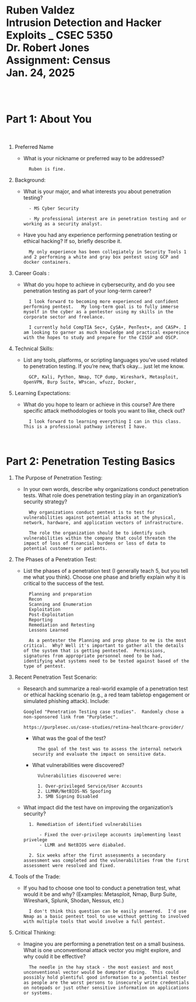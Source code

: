 Ruben Valdez <br>
Intrusion Detection and Hacker Exploits _ CSEC 5350 <br>
Dr. Robert Jones <br>
Assignment: Census <br>
Jan. 24, 2025
===

<br><br>

# Part 1: About You

<br>

1. Preferred Name 

    - What is your nickname or preferred way to be addressed?

            Ruben is fine.

2. Background:

    - What is your major, and what interests you about penetration testing?
    
            - MS Cyber Security

            - My professional interest are in penetration testing and or working as a security analyst.  

    - Have you had any experience performing penetration testing or ethical hacking? If so, briefly describe it.

            My only experience has been collegiately in Security Tools 1 and 2 performing a white and gray box pentest using GCP and docker containers.  
            

3. Career Goals :

    - What do you hope to achieve in cybersecurity, and do you see penetration testing as part of your long-term career?

            I look forward to becoming more experienced and confident performing pentest.   My long-term goal is to fully immerse myself in the cyber as a pentester using my skills in the corporate sector and freelance.  

            I currently hold CompTIA Sec+, CySA+, PenTest+, and CASP+. I am looking to garner as much knowledge and practical expereince with the hopes to study and prepare for the CISSP and OSCP.  


4. Technical Skills:

    - List any tools, platforms, or scripting languages you’ve used related to penetration testing. If you’re new, that’s okay... just let me know.

            GCP, Kali, Python, Nmap, TCP dump, Wireshark, Metasploit, OpenVPN, Burp Suite, WPscan, wfuzz, Docker, 

5. Learning Expectations:
    - What do you hope to learn or achieve in this course? Are there specific attack methodologies or tools you want to like, check out?

            I look forward to learning everything I can in this class. This is a professional pathway interest I have.  


<br>

# Part 2: Penetration Testing Basics

1. The Purpose of Penetration Testing:
    
    - In your own words, describe why organizations conduct penetration tests. What role does penetration testing play in an organization’s security strategy?

            Why organizations conduct pentest is to test for vulnerabilities against potential attacks at the physical, network, hardware, and application vectors of infrastructure.  

            The role the organization should be to identify such vulnerabilities within the company that could threaten the impact of loss of financial burdens or loss of data to potential customers or patients.


2. The Phases of a Penetration Test:
    
    - List the phases of a penetration test (I generally teach 5, but you tell me what you think). Choose one phase and briefly explain why it is critical to the success of the test.

            Planning and preparation
            Recon
            Scanning and Enumeration
            Exploitation
            Post-Exploitation
            Reporting
            Remediation and Retesting
            Lessons Learned

            As a pentester the Planning and prep phase to me is the most critical.  Why? Well it's important to gather all the details of the system that is getting pentested.  Permissions, signatures from appropriate personnel need to be had, identifying what systems need to be tested against based of the type of pentest.


3. Recent Penetration Test Scenario:
    
    - Research and summarize a real-world example of a penetration test or ethical hacking scenario (e.g., a red team tabletop engagement or simulated phishing attack). Include:

        ```
        Googled "Penetration Testing case studies".  Randomly chose a non-sponsored link from "PurpleSec".

        https://purplesec.us/case-studies/retina-healthcare-provider/
        ```

        - What was the goal of the test?

                The goal of the test was to assess the internal network security and evaluate the impact on sensitive data.
        
        - What vulnerabilities were discovered?

                Vulnerabilities discovered were:
                
                1. Over-privileged Service/User Accounts
                2. LLMNR/NetBIOS-NS Spoofing
                3. SMB Signing Disabled

        
    - What impact did the test have on improving the organization’s security?

            1. Remediation of identified vulnerabiliies

                - Fixed the over-privilege accounts implementing least privelege
                - LLMR and NetBIOS were diabaled.

            2. Six weeks after the first assessments a secondary assessment was completed and the vulnerabilities from the first assessment were resolved and fixed. 


4. Tools of the Trade:

    - If you had to choose one tool to conduct a penetration test, what would it be and why? (Examples: Metasploit, Nmap, Burp Suite, Wireshark, Splunk, Shodan, Nessus, etc.)

            I don't think this question can be easily answered.  I'd use Nmap as a basic pentest tool to use without getting to involved with multiple tools that would involve a full pentest. 


5. Critical Thinking:

    - Imagine you are performing a penetration test on a small business. What is one unconventional attack vector you might explore, and why could it be effective?

            The needle in the hay stack - the most easiest and most unconventional vector would be dumpster diving.  This could possibly hold plentiful good information to a potential tester as people are the worst persons to insecurely write credentials on notepads or just other sensitive information on applications or systems. 





